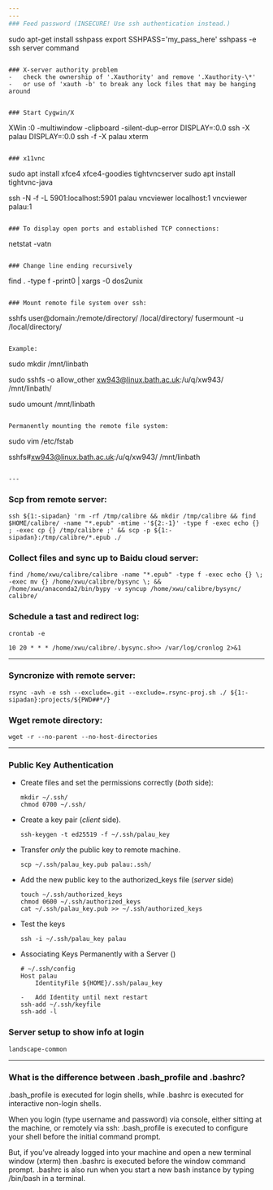 ```yaml
---
---
### Feed password (INSECURE! Use ssh authentication instead.)
```
sudo apt-get install sshpass
export SSHPASS='my_pass_here'
sshpass -e ssh server command
```

### X-server authority problem
-   check the ownership of '.Xauthority' and remove '.Xauthority-\*'
-   or use of 'xauth -b' to break any lock files that may be hanging around


### Start Cygwin/X
```
XWin :0 -multiwindow -clipboard -silent-dup-error
DISPLAY=:0.0 ssh -X palau
DISPLAY=:0.0 ssh -f -X palau xterm
```

### x11vnc
```
sudo apt install xfce4 xfce4-goodies tightvncserver
sudo apt install tightvnc-java

ssh -N -f -L 5901:localhost:5901 palau
vncviewer localhost:1
vncviewer palau:1
```

### To display open ports and established TCP connections:
```
netstat -vatn
```

### Change line ending recursively
```
find . -type f -print0 | xargs -0 dos2unix
```

### Mount remote file system over ssh:
```
sshfs user@domain:/remote/directory/ /local/directory/
fusermount -u /local/directory/
```

Example:

```
sudo mkdir /mnt/linbath

sudo sshfs -o allow_other xw943@linux.bath.ac.uk:/u/q/xw943/ /mnt/linbath/

sudo umount /mnt/linbath
```

Permanently mounting the remote file system:

```
sudo vim /etc/fstab

sshfs#xw943@linux.bath.ac.uk:/u/q/xw943/ /mnt/linbath
```

---
```


### Scp from remote server:

```
ssh ${1:-sipadan} 'rm -rf /tmp/calibre && mkdir /tmp/calibre && find $HOME/calibre/ -name "*.epub" -mtime -'${2:-1}' -type f -exec echo {} ; -exec cp {} /tmp/calibre ;' && scp -p ${1:-sipadan}:/tmp/calibre/*.epub ./
```

### Collect files and sync up to Baidu cloud server:

```
find /home/xwu/calibre/calibre -name "*.epub" -type f -exec echo {} \; -exec mv {} /home/xwu/calibre/bysync \; && /home/xwu/anaconda2/bin/bypy -v syncup /home/xwu/calibre/bysync/ calibre/
```

### Schedule a tast and redirect log:

```
crontab -e

10 20 * * * /home/xwu/calibre/.bysync.sh>> /var/log/cronlog 2>&1
```

---

### Syncronize with remote server:

```
rsync -avh -e ssh --exclude=.git --exclude=.rsync-proj.sh ./ ${1:-sipadan}:projects/${PWD##*/}
```

### Wget remote directory:

```
wget -r --no-parent --no-host-directories
```

---

### Public Key Authentication
-   Create files and set the permissions correctly (*both* side):
    ```
    mkdir ~/.ssh/
    chmod 0700 ~/.ssh/
    ```

-   Create a key pair (*client* side).
    ```
    ssh-keygen -t ed25519 -f ~/.ssh/palau_key
    ```

-   Transfer *only* the public key to remote machine.
    ```
    scp ~/.ssh/palau_key.pub palau:.ssh/
    ```

-   Add the new public key to the authorized_keys file (*server* side)
    ```
    touch ~/.ssh/authorized_keys
    chmod 0600 ~/.ssh/authorized_keys
    cat ~/.ssh/palau_key.pub >> ~/.ssh/authorized_keys
    ```

-   Test the keys
    ```
    ssh -i ~/.ssh/palau_key palau
    ```

-   Associating Keys Permanently with a Server ()
    ```
    # ~/.ssh/config
    Host palau
    	IdentityFile ${HOME}/.ssh/palau_key

    -   Add Identity until next restart
    ssh-add ~/.ssh/keyfile
    ssh-add -l
    ```

### Server setup to show info at login
```
landscape-common
```

---

### What is the difference between .bash_profile and .bashrc?
.bash_profile is executed for login shells, while .bashrc is executed for interactive non-login shells.

When you login (type username and password) via console, either sitting at the machine, or remotely via ssh: .bash_profile is executed to configure your shell before the initial command prompt.

But, if you’ve already logged into your machine and open a new terminal window (xterm) then .bashrc is executed before the window command prompt. .bashrc is also run when you start a new bash instance by typing /bin/bash in a terminal.
